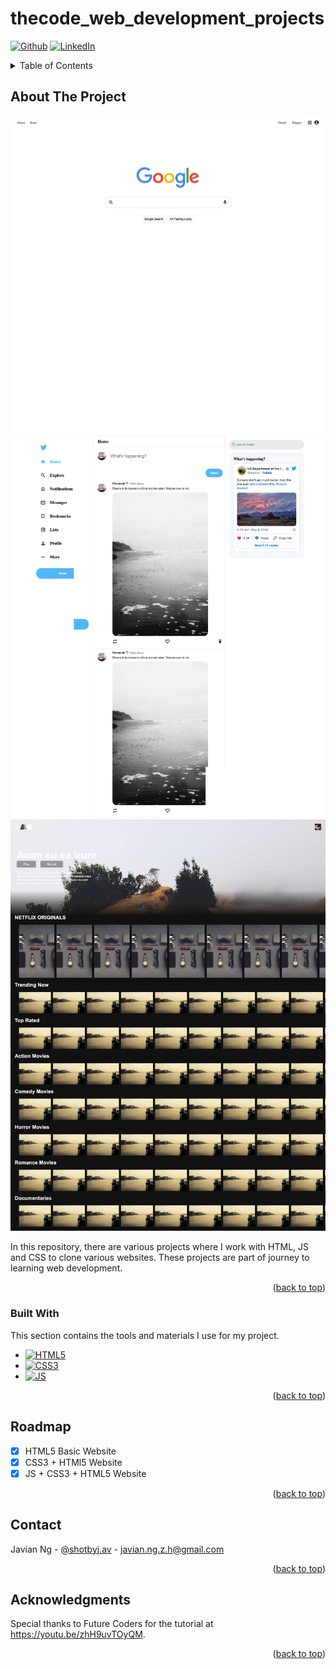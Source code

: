 # thecode_web_development_projects

<!-- PROJECT SHIELDS -->
<!--
*** I'm using markdown "reference style" links for readability.
*** Reference links are enclosed in brackets [ ] instead of parentheses ( ).
*** See the bottom of this document for the declaration of the reference variables
*** for contributors-url, forks-url, etc. This is an optional, concise syntax you may use.
*** https://www.markdownguide.org/basic-syntax/#reference-style-links
-->
[![Github][Github-shield]][Github-url]
[![LinkedIn][linkedin-shield]][linkedin-url]



<!-- TABLE OF CONTENTS -->
<details>
  <summary>Table of Contents</summary>
  <ol>
    <li>
      <a href="#about-the-project">About The Project</a>
      <ul>
        <li><a href="#built-with">Built With</a></li>
      </ul>
    </li>
    <li><a href="#contact">Contact</a></li>
    <li><a href="#acknowledgments">Acknowledgments</a></li>
  </ol>
</details>



<!-- ABOUT THE PROJECT -->
## About The Project

![Website Preview](/images/screenshot1.png)
![Website Preview](/images/screenshot2.png)
![Website Preview](/images/screenshot3.png)

In this repository, there are various projects where I work with HTML, JS and CSS to clone various websites. These projects are part of journey to learning web development.

<p align="right">(<a href="#readme-top">back to top</a>)</p>



### Built With

This section contains the tools and materials I use for my project. 

* [![HTML5][HTML5-shield]][HTML5-url]
* [![CSS3][CSS3-shield]][CSS3-url]
* [![JS][JS-shield]][JS-url]

<p align="right">(<a href="#readme-top">back to top</a>)</p>



<!-- ROADMAP -->
## Roadmap

- [x] HTML5 Basic Website
- [x] CSS3 + HTMl5 Website
- [x] JS + CSS3 + HTML5 Website

<p align="right">(<a href="#readme-top">back to top</a>)</p>



<!-- CONTACT -->
## Contact

Javian Ng - [@shotbyj.av](https://www.instagram.com/shotbyj.ave) - javian.ng.z.h@gmail.com

<p align="right">(<a href="#readme-top">back to top</a>)</p>



<!-- ACKNOWLEDGMENTS -->
## Acknowledgments

Special thanks to Future Coders for the tutorial at https://youtu.be/zhH9uvTOyQM.

<p align="right">(<a href="#readme-top">back to top</a>)</p>



<!-- MARKDOWN LINKS & IMAGES -->
<!-- https://www.markdownguide.org/basic-syntax/#reference-style-links -->
[GitHub-shield]: https://img.shields.io/badge/-GitHub-lightgrey?style=for-the-badge&logo=github&colorB=555
[Github-url]: https://github.com/javianng/introductiontohtml5_personalproject

[HTML5-shield]: https://img.shields.io/badge/-HTML5-black?style=for-the-badge&logo=html5&color=E34F26&logoColor=white
[HTML5-url]: https://

[linkedin-shield]: https://img.shields.io/badge/-LinkedIn-black?style=for-the-badge&logo=linkedin&colorB=555
[linkedin-url]: https://linkedin.com/in/javianngzh/

[CSS3-shield]: https://img.shields.io/badge/CSS3-1572B6?style=for-the-badge&logo=css3&logoColor=white
[CSS3-url]: https://

[JS-shield]: https://img.shields.io/badge/JavaScript-323330?style=for-the-badge&logo=javascript&logoColor=F7DF1E
[JS-url]: https://